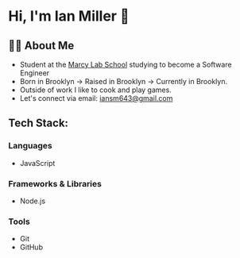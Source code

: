 # Hi, I'm Ian Miller 👋

## 👨‍🏫 About Me
- Student at the [Marcy Lab School](https://www.marcylabschool.org/) studying to become a Software Engineer
- Born in Brooklyn → Raised in Brooklyn → Currently in Brooklyn.
- Outside of work I like to cook and play games.
- Let's connect via email: iansm643@gmail.com

## Tech Stack:

### Languages
- JavaScript

### Frameworks & Libraries
- Node.js

### Tools
- Git
- GitHub